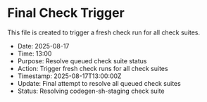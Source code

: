 # Final Check Trigger

This file is created to trigger a fresh check run for all check suites.

- Date: 2025-08-17
- Time: 13:00
- Purpose: Resolve queued check suite status
- Action: Trigger fresh check runs for all check suites
- Timestamp: 2025-08-17T13:00:00Z
- Update: Final attempt to resolve all queued check suites
- Status: Resolving codegen-sh-staging check suite

